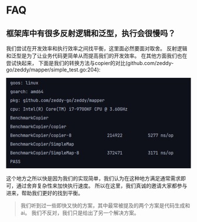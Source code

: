 # FAQ

## 框架库中有很多反射逻辑和泛型，执行会很慢吗？
我们尝试在开发效率和执行效率之间找平衡，这里面必然要面对取舍。
反射逻辑和泛型是为了让业务代码更简单从而提高我们的开发效率。
在其他方面我们也在尝试快起来， 下面是我们的转换方法与copier的对比(github.com/zeddy-go/zeddy/mapper/simple_test.go:204):

![result](img/benchmark2.png)

这个地方之所以快是因为我们的实现简单，我们认为在这种地方满足通常需求即可，通过舍弃复杂性来加快执行速度。
所以在这里，我们真诚的邀请大家都参与进来，帮助我们更好的找到平衡。

> 我们听到过一些即快又快的方案，其中最常被提及的两个方案是代码生成和ai。
> 我们不反对，我们只是给出了另一个解决方案。